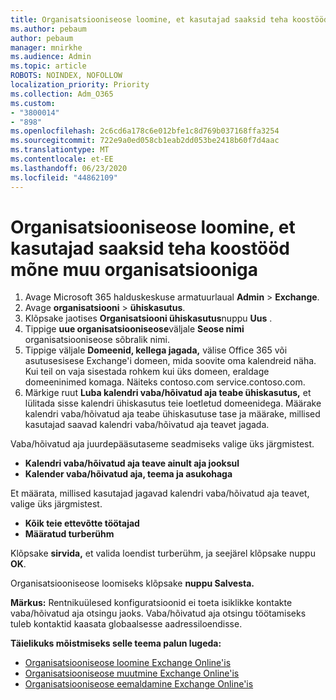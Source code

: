 ```yaml
---
title: Organisatsiooniseose loomine, et kasutajad saaksid teha koostööd mõne muu organisatsiooniga
ms.author: pebaum
author: pebaum
manager: mnirkhe
ms.audience: Admin
ms.topic: article
ROBOTS: NOINDEX, NOFOLLOW
localization_priority: Priority
ms.collection: Adm_O365
ms.custom:
- "3800014"
- "898"
ms.openlocfilehash: 2c6cd6a178c6e012bfe1c8d769b037168ffa3254
ms.sourcegitcommit: 722e9a0ed058cb1eab2dd053be2418b60f7d4aac
ms.translationtype: MT
ms.contentlocale: et-EE
ms.lasthandoff: 06/23/2020
ms.locfileid: "44862109"
---
```

# <a name="create-an-organization-relationship-to-allow-your-users-to-collaborate-with-another-organization"></a>Organisatsiooniseose loomine, et kasutajad saaksid teha koostööd mõne muu organisatsiooniga

1. Avage Microsoft 365 halduskeskuse armatuurlaual **Admin**  >  **Exchange**.
2. Avage **organisatsiooni**  >  **ühiskasutus**.
3. Klõpsake jaotises **Organisatsiooni ühiskasutus**nuppu **Uus** .
4. Tippige **uue organisatsiooniseose**väljale **Seose nimi** organisatsiooniseose sõbralik nimi.
5. Tippige väljale **Domeenid, kellega jagada,** välise Office 365 või asutusesisese Exchange'i domeen, mida soovite oma kalendreid näha. Kui teil on vaja sisestada rohkem kui üks domeen, eraldage domeeninimed komaga. Näiteks contoso.com service.contoso.com.
6. Märkige ruut **Luba kalendri vaba/hõivatud aja teabe ühiskasutus,** et lülitada sisse kalendri ühiskasutus teie loetletud domeenidega. Määrake kalendri vaba/hõivatud aja teabe ühiskasutuse tase ja määrake, millised kasutajad saavad kalendri vaba/hõivatud aja teavet jagada.  

Vaba/hõivatud aja juurdepääsutaseme seadmiseks valige üks järgmistest.

- **Kalendri vaba/hõivatud aja teave ainult aja jooksul**
- **Kalender vaba/hõivatud aja, teema ja asukohaga**  

 Et määrata, millised kasutajad jagavad kalendri vaba/hõivatud aja teavet, valige üks järgmistest.

- **Kõik teie ettevõtte töötajad**
- **Määratud turberühm**  

Klõpsake **sirvida,** et valida loendist turberühm, ja seejärel klõpsake nuppu **OK**.

Organisatsiooniseose loomiseks klõpsake **nuppu Salvesta.**  

**Märkus:** Rentnikuülesed konfiguratsioonid ei toeta isiklikke kontakte vaba/hõivatud aja otsingu jaoks. Vaba/hõivatud aja otsingu töötamiseks tuleb kontaktid kaasata globaalsesse aadressiloendisse.

**Täielikuks mõistmiseks selle teema palun lugeda:**

- [Organisatsiooniseose loomine Exchange Online'is](https://docs.microsoft.com/exchange/sharing/organization-relationships/create-an-organization-relationship)
- [Organisatsiooniseose muutmine Exchange Online'is](https://docs.microsoft.com/exchange/sharing/organization-relationships/modify-an-organization-relationship)
- [Organisatsiooniseose eemaldamine Exchange Online'is](https://docs.microsoft.com/exchange/sharing/organization-relationships/remove-an-organization-relationship)
